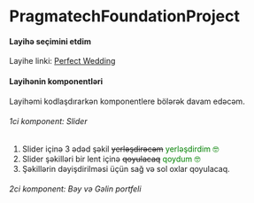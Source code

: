 # PragmatechFoundationProject

 
<h4> Layihə seçimini etdim </h4>

Layihe linki: <a href="http://kodesolution.website/html/html/perfect-wedding/v2.1/demo/event-index-sp-layout1.html">Perfect Wedding</a> 

<h4> Layihənin komponentləri </h4>

Layihəmi kodlaşdırarkən komponentlere bölərək davam edəcəm.

<h6> 1ci komponent: Slider</h6> 

1. <span> Slider içinə 3 ədəd şəkil </span> <span style="text-decoration: line-through;">yerləşdirəcəm</span> <span style="color: green;">yerləşdirdim 🤓</span>
2. <span> Slider şəkilləri bir lent içinə </span> <span style="text-decoration: line-through;">qoyulacaq</span> <span style="color: green;">qoydum 🤓</span>
3. Şəkillərin dəyişdirilməsi üçün sağ və sol oxlar qoyulacaq.

<h6> 2ci komponent: Bəy və Gəlin portfeli</h6> 


